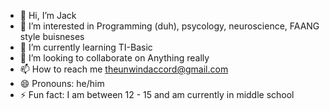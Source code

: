 - 👋 Hi, I’m Jack
- 👀 I’m interested in Programming (duh), psycology, neuroscience, FAANG style buisneses
- 🌱 I’m currently learning TI-Basic
- 💞️ I’m looking to collaborate on Anything really
- 📫 How to reach me theunwindaccord@gmail.com
- 😄 Pronouns: he/him
- ⚡ Fun fact: I am between 12 - 15 and am currently in middle school

<!---
jackalopealope/jackalopealope is a ✨ special ✨ repository because its `README.md` (this file) appears on your GitHub profile.
You can click the Preview link to take a look at your changes.
--->
